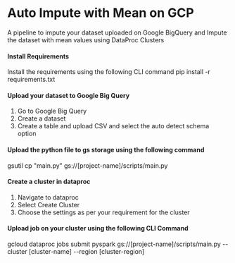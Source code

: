 # Auto Impute with Mean on GCP
A pipeline to impute your dataset uploaded on Google BigQuery and Impute the dataset with mean values using DataProc Clusters

#### Install Requirements
Install the requirements using the following CLI command
pip install -r requirements.txt

#### Upload your dataset to Google Big Query
1. Go to Google Big Query
2. Create a dataset
3. Create a table and upload CSV and select the auto detect schema option

#### Upload the python file to gs storage using the following command
gsutil cp "main.py" gs://[project-name]/scripts/main.py 

#### Create a cluster in dataproc
1. Navigate to dataproc
2. Select Create Cluster
3. Choose the settings as per your requirement for the cluster

#### Upload job on your cluster using the following CLI Command
gcloud dataproc jobs submit pyspark gs://[project-name]/scripts/main.py --cluster [cluster-name] --region [cluster-region]
